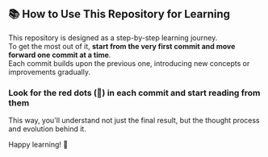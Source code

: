 ## 📚 How to Use This Repository for Learning

This repository is designed as a step-by-step learning journey.  
To get the most out of it, **start from the very first commit and move forward one commit at a time**.  
Each commit builds upon the previous one, introducing new concepts or improvements gradually.

### Look for the red dots (🔴) in each commit and start reading from them 

This way, you'll understand not just the final result, but the thought process and evolution behind it.

Happy learning! 🚀
